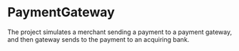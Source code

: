 # PaymentGateway

The project simulates a merchant sending a payment to a payment gateway, and then gateway sends to the payment to an acquiring bank.

